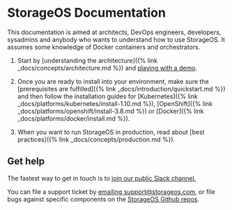 # StorageOS Documentation

This documentation is aimed at architects, DevOps engineers, developers,
sysadmins and anybody who wants to understand how to use StorageOS. It assumes
some knowledge of Docker containers and orchestrators.

1. Start by [understanding the architecture]({% link
_docs/concepts/architecture.md %}) and [playing with a demo](http://play.storageos.com/main).

1. Once you are ready to install into your environment, make sure the [prerequisites are
fulfilled]({% link _docs/introduction/quickstart.md %}) and then follow the
installation guides for [Kubernetes]({% link _docs/platforms/kubernetes/install-1.10.md %}),
[OpenShift]({% link _docs/platforms/openshift/install-3.8.md %}) or [Docker]({% link
_docs/platforms/docker/install.md %}).

1. When you want to run StorageOS in production, read about [best practices]({% link
_docs/concepts/production.md %}).

## Get help

The fastest way to get in touch is to [join our public Slack
channel.](https://slack.storageos.com) <script async defer
src="http://slack.storageos.com/slackin.js"></script>

You can file a support ticket by [emailing
support@storageos.com](mailto:support@storageos.com), or file bugs against
specific components on the [StorageOS Github
repos](https://github.com/storageos).
